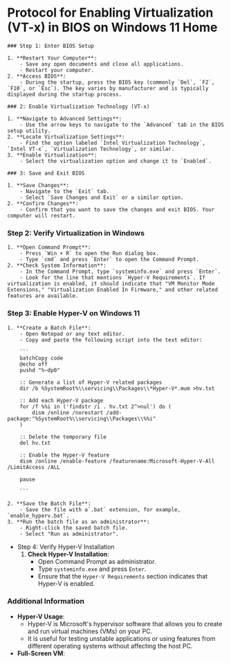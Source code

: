 # Protocol for Enabling Virtualization (VT-x) in BIOS on Windows 11 Home

    ### Step 1: Enter BIOS Setup
        
    1. **Restart Your Computer**:
        - Save any open documents and close all applications.
        - Restart your computer.
    2. **Access BIOS**:
        - During the startup, press the BIOS key (commonly `Del`, `F2`, `F10`, or `Esc`). The key varies by manufacturer and is typically displayed during the startup process.
    
    ### 2: Enable Virtualization Technology (VT-x)
    
    1. **Navigate to Advanced Settings**:
        - Use the arrow keys to navigate to the `Advanced` tab in the BIOS setup utility.
    2. **Locate Virtualization Settings**:
        - Find the option labeled `Intel Virtualization Technology`, `Intel VT-x`, `Virtualization Technology`, or similar.
    3. **Enable Virtualization**:
        - Select the virtualization option and change it to `Enabled`.
    
    ### 3: Save and Exit BIOS
    
    1. **Save Changes**:
        - Navigate to the `Exit` tab.
        - Select `Save Changes and Exit` or a similar option.
    2. **Confirm Changes**:
        - Confirm that you want to save the changes and exit BIOS. Your computer will restart.
        
### Step 2: Verify Virtualization in Windows
    1. **Open Command Prompt**:
        - Press `Win + R` to open the Run dialog box.
        - Type `cmd` and press `Enter` to open the Command Prompt.
    2. **Check System Information**:
        - In the Command Prompt, type `systeminfo.exe` and press `Enter`.
        - Look for the line that mentions `Hyper-V Requirements`. If virtualization is enabled, it should indicate that "VM Monitor Mode Extensions," "Virtualization Enabled In Firmware," and other related features are available.
        
### Step 3: Enable Hyper-V on Windows 11
    1. **Create a Batch File**:
        - Open Notepad or any text editor.
        - Copy and paste the following script into the text editor:
        
        ```
        batchCopy code
        @echo off
        pushd "%~dp0"
        
        :: Generate a list of Hyper-V related packages
        dir /b %SystemRoot%\\servicing\\Packages\\*Hyper-V*.mum >hv.txt
        
        :: Add each Hyper-V package
        for /f %%i in ('findstr /i . hv.txt 2^>nul') do (
            dism /online /norestart /add-package:"%SystemRoot%\\servicing\\Packages\\%%i"
        )
        
        :: Delete the temporary file
        del hv.txt
        
        :: Enable the Hyper-V feature
        dism /online /enable-feature /featurename:Microsoft-Hyper-V-All /LimitAccess /ALL
        
        pause
        
        ```
        
    2. **Save the Batch File**:
        - Save the file with a`.bat` extension, for example, `enable_hyperv.bat`.
    3. **Run the batch file as an administrator**:
        - Right-click the saved batch file.
        - Select "Run as administrator".
- Step 4: Verify Hyper-V Installation
    1. **Check Hyper-V Installation**:
        - Open Command Prompt as administrator.
        - Type `systeminfo.exe` and press `Enter`.
        - Ensure that the `Hyper-V Requirements` section indicates that Hyper-V is enabled.

### Additional Information

- **Hyper-V Usage**:
    - Hyper-V is Microsoft's hypervisor software that allows you to create and run virtual machines (VMs) on your PC.
    - It is useful for testing unstable applications or using features from different operating systems without affecting the host PC.
- **Full-Screen VM**:
